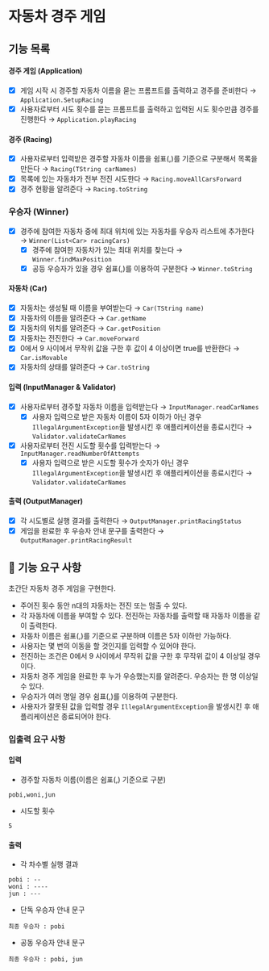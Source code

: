 # 자동차 경주 게임
## 기능 목록
#### 경주 게임 (Application)
- [x] 게임 시작 시 경주할 자동차 이름을 묻는 프롬프트를 출력하고 경주를 준비한다 → `Application.SetupRacing`
- [x] 사용자로부터 시도 횟수를 묻는 프롬프트를 출력하고 입력된 시도 횟수만큼 경주를 진행한다 → `Application.playRacing`

#### 경주 (Racing)
- [x] 사용자로부터 입력받은 경주할 자동차 이름을 쉼표(,)를 기준으로 구분해서 목록을 만든다 → `Racing(TString carNames)`
- [x] 목록에 있는 자동차가 전부 전진 시도한다 → `Racing.moveAllCarsForward`
- [x] 경주 현황을 알려준다 → `Racing.toString`

### 우승자 (Winner)
- [x] 경주에 참여한 자동차 중에 최대 위치에 있는 자동차를 우승자 리스트에 추가한다 → `Winner(List<Car> racingCars)`
    - [x] 경주에 참여한 자동차가 있는 최대 위치를 찾는다 → `Winner.findMaxPosition`
    - [x] 공등 우승자가 있을 경우 쉼표(,)를 이용하여 구분한다 → `Winner.toString`

#### 자동차 (Car)
- [x] 자동차는 생성될 때 이름을 부여받는다 → `Car(TString name)`
- [x] 자동차의 이름을 알려준다 → `Car.getName`
- [x] 자동차의 위치를 알려준다 → `Car.getPosition`
- [x] 자동차는 전진한다 → `Car.moveForward`
- [x] 0에서 9 사이에서 무작위 값을 구한 후 값이 4 이상이면 true를 반환한다 → `Car.isMovable`
- [x] 자동차의 상태를 알려준다 → `Car.toString`

#### 입력 (InputManager & Validator)
- [x] 사용자로부터 경주할 자동차 이름을 입력받는다 → `InputManager.readCarNames`
    - [x] 사용자 입력으로 받은 자동차 이름이 5자 이하가 아닌 경우<br/>
    `IllegalArgumentException`을 발생시킨 후 애플리케이션을 종료시킨다 → `Validator.validateCarNames`
- [x] 사용자로부터 전진 시도할 횟수를 입력받는다 → `InputManager.readNumberOfAttempts`
    - [x] 사용자 입력으로 받은 시도할 횟수가 숫자가 아닌 경우<br/>
    `IllegalArgumentException`을 발생시킨 후 애플리케이션을 종료시킨다 → `Validator.validateCarNames`
    
#### 출력 (OutputManager)
- [x] 각 시도별로 실행 결과를 출력한다 → `OutputManager.printRacingStatus`
- [x] 게임을 완료한 후 우승자 안내 문구를 출력한다 → `OutputManager.printRacingResult`

## 🚀 기능 요구 사항
초간단 자동차 경주 게임을 구현한다.

- 주어진 횟수 동안 n대의 자동차는 전진 또는 멈출 수 있다.
- 각 자동차에 이름을 부여할 수 있다. 전진하는 자동차를 출력할 때 자동차 이름을 같이 출력한다.
- 자동차 이름은 쉼표(,)를 기준으로 구분하며 이름은 5자 이하만 가능하다.
- 사용자는 몇 번의 이동을 할 것인지를 입력할 수 있어야 한다.
- 전진하는 조건은 0에서 9 사이에서 무작위 값을 구한 후 무작위 값이 4 이상일 경우이다.
- 자동차 경주 게임을 완료한 후 누가 우승했는지를 알려준다. 우승자는 한 명 이상일 수 있다.
- 우승자가 여러 명일 경우 쉼표(,)를 이용하여 구분한다.
- 사용자가 잘못된 값을 입력할 경우 `IllegalArgumentException`을 발생시킨 후 애플리케이션은 종료되어야 한다.

### 입출력 요구 사항
#### 입력
- 경주할 자동차 이름(이름은 쉼표(,) 기준으로 구분)
```
pobi,woni,jun
```
- 시도할 횟수
```
5
```
#### 출력
- 각 차수별 실행 결과
```
pobi : --
woni : ----
jun : ---
```
- 단독 우승자 안내 문구
```
최종 우승자 : pobi
```
- 공동 우승자 안내 문구
```
최종 우승자 : pobi, jun
```